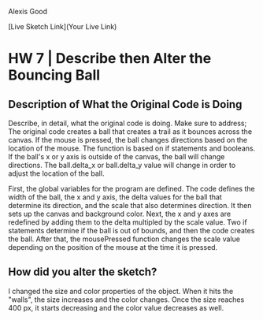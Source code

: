 Alexis Good

[Live Sketch Link](Your Live Link)


# HW 7 | Describe then Alter the Bouncing Ball

## Description of What the Original Code is Doing

Describe, in detail, what the original code is doing. Make sure to address;
The original code creates a ball that creates a trail as it bounces across the canvas. If the mouse is pressed, the ball changes directions based on the location of the mouse. The function is based on if statements and booleans. If the ball's x or y axis is outside of the canvas, the ball will change directions. The ball.delta_x or ball.delta_y value will change in order to adjust the location of the ball.

First, the global variables for the program are defined. The code defines the width of the ball, the x and y axis, the delta values for the ball that determine its direction, and the scale that also determines direction. It then sets up the canvas and background color. Next, the x and y axes are redefined by adding them to the delta multipled by the scale value. Two if statements determine if the ball is out of bounds, and then the code creates the ball. After that, the mousePressed function changes the scale value depending on the position of the mouse at the time it is pressed.

## How did you alter the sketch?
I changed the size and color properties of the object. When it hits the "walls", the size increases and the color changes. Once the size reaches 400 px, it starts decreasing and the color value decreases as well. 
